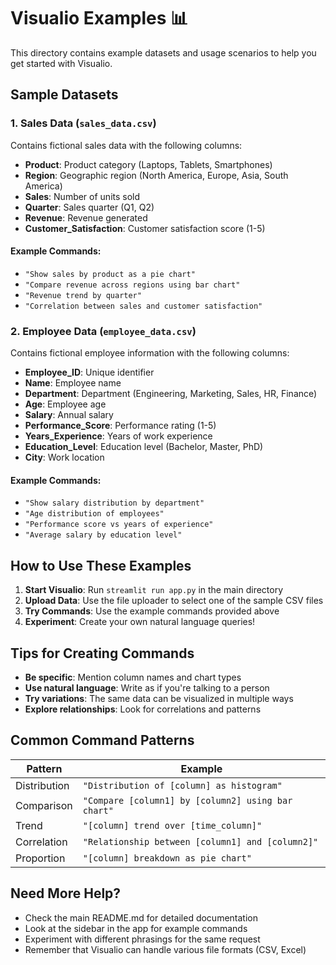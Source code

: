 # Visualio Examples 📊

This directory contains example datasets and usage scenarios to help you get started with Visualio.

## Sample Datasets

### 1. Sales Data (`sales_data.csv`)
Contains fictional sales data with the following columns:
- **Product**: Product category (Laptops, Tablets, Smartphones)
- **Region**: Geographic region (North America, Europe, Asia, South America)
- **Sales**: Number of units sold
- **Quarter**: Sales quarter (Q1, Q2)
- **Revenue**: Revenue generated
- **Customer_Satisfaction**: Customer satisfaction score (1-5)

#### Example Commands:
- `"Show sales by product as a pie chart"`
- `"Compare revenue across regions using bar chart"`
- `"Revenue trend by quarter"`
- `"Correlation between sales and customer satisfaction"`

### 2. Employee Data (`employee_data.csv`)
Contains fictional employee information with the following columns:
- **Employee_ID**: Unique identifier
- **Name**: Employee name
- **Department**: Department (Engineering, Marketing, Sales, HR, Finance)
- **Age**: Employee age
- **Salary**: Annual salary
- **Performance_Score**: Performance rating (1-5)
- **Years_Experience**: Years of work experience
- **Education_Level**: Education level (Bachelor, Master, PhD)
- **City**: Work location

#### Example Commands:
- `"Show salary distribution by department"`
- `"Age distribution of employees"`
- `"Performance score vs years of experience"`
- `"Average salary by education level"`

## How to Use These Examples

1. **Start Visualio**: Run `streamlit run app.py` in the main directory
2. **Upload Data**: Use the file uploader to select one of the sample CSV files
3. **Try Commands**: Use the example commands provided above
4. **Experiment**: Create your own natural language queries!

## Tips for Creating Commands

- **Be specific**: Mention column names and chart types
- **Use natural language**: Write as if you're talking to a person
- **Try variations**: The same data can be visualized in multiple ways
- **Explore relationships**: Look for correlations and patterns

## Common Command Patterns

| Pattern | Example |
|---------|---------|
| Distribution | `"Distribution of [column] as histogram"` |
| Comparison | `"Compare [column1] by [column2] using bar chart"` |
| Trend | `"[column] trend over [time_column]"` |
| Correlation | `"Relationship between [column1] and [column2]"` |
| Proportion | `"[column] breakdown as pie chart"` |

## Need More Help?

- Check the main README.md for detailed documentation
- Look at the sidebar in the app for example commands
- Experiment with different phrasings for the same request
- Remember that Visualio can handle various file formats (CSV, Excel)